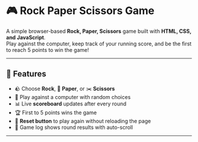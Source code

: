 # 🎮 Rock Paper Scissors Game

A simple browser-based **Rock, Paper, Scissors** game built with **HTML, CSS, and JavaScript**.  
Play against the computer, keep track of your running score, and be the first to reach 5 points to win the game!  

---

## 🚀 Features
- 🪨 Choose **Rock**, 📄 **Paper**, or ✂️ **Scissors**  
- 🤖 Play against a computer with random choices  
- 📊 Live **scoreboard** updates after every round  
- 🏆 First to 5 points wins the game  
- 🔄 **Reset button** to play again without reloading the page  
- 📝 Game log shows round results with auto-scroll  

---

